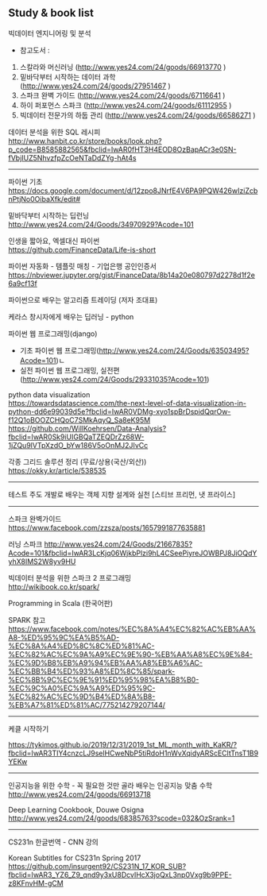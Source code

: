 Study & book list 
---

빅데이터 엔지니어링 및 분석

- 참고도서 : 
1) 스칼라와 머신러닝 (http://www.yes24.com/24/goods/66913770 )
2) 밑바닥부터 시작하는 데이터 과학 (http://www.yes24.com/24/goods/27951467 )
3) 스파크 완벽 가이드 (http://www.yes24.com/24/goods/67116641 )
4) 하이 퍼포먼스 스파크 (http://www.yes24.com/24/goods/61112955 )
5) 빅데이터 전문가의 하둡 관리 (http://www.yes24.com/24/goods/66586271 )

데이터 분석을 위한 SQL 레시피\
http://www.hanbit.co.kr/store/books/look.php?p_code=B8585882565&fbclid=IwAR0fHT3H4EOD8OzBapACr3e0SN-fVbjIUZ5NhvzfpZcOeNTaDdZYg-hAt4s

---
파이썬 기초 \
https://docs.google.com/document/d/12zpo8JNrfE4V6PA9PQW426wIziZcbnPtjNo0OibaXfk/edit#

밑바닥부터 시작하는 딥런닝 \
http://www.yes24.com/24/Goods/34970929?Acode=101 


인생을 짧아요, 엑셀대신 파이썬 \
https://github.com/FinanceData/Life-is-short


파이썬 자동화 - 템플릿 매칭 - 기업은행 공인인증서 \
https://nbviewer.jupyter.org/gist/FinanceData/8b14a20e080797d2278d1f2e6a9cf13f


파이썬으로 배우는 알고리즘 트레이딩 
(저자 조대표)

케라스 창시자에게 배우는 딥러닝 - python

파이썬 웹 프로그래밍(django)
- 기초 파이썬 웹 프로그래밍(http://www.yes24.com/24/Goods/63503495?Acode=101)ㄴ
- 실전 파이썬 웹 프로그래밍, 실전편(http://www.yes24.com/24/Goods/29331035?Acode=101)

python data visualization \
https://towardsdatascience.com/the-next-level-of-data-visualization-in-python-dd6e99039d5e?fbclid=IwAR0VDMg-xyo1spBrDspidQqrOw-f12Q1oBOOZCHQoC7SMkAqyQ_Sa8eK95M \
https://github.com/WillKoehrsen/Data-Analysis?fbclid=IwAR0Sk9iUIGBQaTZEQDrZz68W-1jZQu9lVTpXzdO_bYw186V5oOnMJ2JIvCc

각종 그리드 솔루션 정리 (무료/상용(국산/외산))\
https://okky.kr/article/538535


---

테스트 주도 개발로 배우는 객체 지향 설계와 실천 [스티브 프리먼, 냇 프라이스]

---
스파크 완벽가이드 \
https://www.facebook.com/zzsza/posts/1657991877635881


러닝 스파크 http://www.yes24.com/24/Goods/21667835?Acode=101&fbclid=IwAR3LcKjq06WjkbPlzi9hL4CSeePiyreJOWBPJ8JiOQdYyhX8IMS2W8yv9HU

빅데이터 분석을 위한 스파크 2 프로그래밍\
http://wikibook.co.kr/spark/

Programming in Scala (한국어판)

SPARK 참고\
https://www.facebook.com/notes/%EC%8A%A4%EC%82%AC%EB%AA%A8-%ED%95%9C%EA%B5%AD-%EC%8A%A4%ED%8C%8C%ED%81%AC-%EC%82%AC%EC%9A%A9%EC%9E%90-%EB%AA%A8%EC%9E%84-%EC%9D%B8%EB%A9%94%EB%AA%A8%EB%A6%AC-%EC%BB%B4%ED%93%A8%ED%8C%85/spark-%EC%8B%9C%EC%9E%91%ED%95%98%EA%B8%B0-%EC%9C%A0%EC%9A%A9%ED%95%9C-%EC%82%AC%EC%9D%B4%ED%8A%B8-%EB%A7%81%ED%81%AC/775214279207144/


---
케클 시작하기

https://tykimos.github.io/2019/12/31/2019_1st_ML_month_with_KaKR/?fbclid=IwAR3TIY4cnzcLJ9selHCweNbP5tiRdoH1nWvXqidyARScECltTnsT1B9YEKw


---
인공지능을 위한 수학 - 꼭 필요한 것만 골라 배우는 인공지능 맞춤 수학 \
http://www.yes24.com/24/goods/66913718

Deep Learning Cookbook, Douwe Osigna \
http://www.yes24.com/24/goods/68385763?scode=032&OzSrank=1

---
CS231n 한글번역 - CNN 강의

Korean Subtitles for CS231n Spring 2017 \
https://github.com/insurgent92/CS231N_17_KOR_SUB?fbclid=IwAR3_YZ6_Z9_qnd9y3xU8DcvIHcX3joQxL3np0Vxg9b9PPE-z8KFnvHM-gCM


